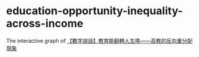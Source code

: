 # education-opportunity-inequality-across-income

The interactive graph of [【數字說話】教育能翻轉人生嗎——高教的反向重分配現象](https://www.twreporter.org/a/education-opportunity-inequality-across-income)
